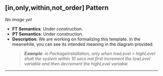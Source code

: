 ## [in,only,within,not_order] Pattern
_No image yet_
 * **FT Semantics**: Under construction.
 * **PT Semantics**: Under construction.
 * **Description**: We are working on formalizing this template. In the meanwhile, you can see its intended meaning in the diagram provided.
   > **_Example_**: _in PackageInstallation, only when lowLevel > highLevel shall the system  within 10 secs not first  increment the lowLevel variable and then  decrement the highLevel variable_   
***

